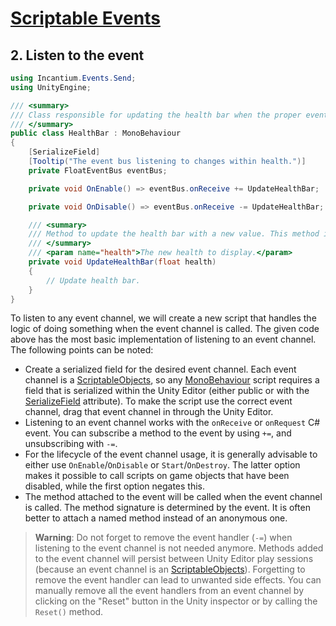 ﻿# [Scriptable Events](../README.md)

## 2. Listen to the event

```csharp
using Incantium.Events.Send;
using UnityEngine;

/// <summary>
/// Class responsible for updating the health bar when the proper event has been received.
/// </summary>
public class HealthBar : MonoBehaviour
{
    [SerializeField] 
    [Tooltip("The event bus listening to changes within health.")]
    private FloatEventBus eventBus;

    private void OnEnable() => eventBus.onReceive += UpdateHealthBar;

    private void OnDisable() => eventBus.onReceive -= UpdateHealthBar;

    /// <summary>
    /// Method to update the health bar with a new value. This method is called when the event channel is called.
    /// </summary>
    /// <param name="health">The new health to display.</param>
    private void UpdateHealthBar(float health)
    {
        // Update health bar.
    }
}
```

To listen to any event channel, we will create a new script that handles the logic of doing something when the event
channel is called. The given code above has the most basic implementation of listening to an event channel. The
following points can be noted:

- Create a serialized field for the desired event channel. Each event channel is a
  [ScriptableObjects](https://docs.unity3d.com/ScriptReference/ScriptableObject.html), so any
  [MonoBehaviour](https://docs.unity3d.com/6000.0/Documentation/ScriptReference/MonoBehaviour.html) script requires a
  field that is serialized within the Unity Editor (either public or with the
  [SerializeField](https://docs.unity3d.com/6000.0/Documentation/ScriptReference/SerializeField.html) attribute). To
  make the script use the correct event channel, drag that event channel in through the Unity Editor.
- Listening to an event channel works with the `onReceive` or `onRequest` C# event. You can subscribe a method to the
  event by using `+=`, and unsubscribing with `-=`.
- For the lifecycle of the event channel usage, it is generally advisable to either use `OnEnable`/`OnDisable` or
  `Start`/`OnDestroy`. The latter option makes it possible to call scripts on game objects that have been disabled,
  while the first option negates this.
- The method attached to the event will be called when the event channel is called. The method signature is determined
  by the event. It is often better to attach a named method instead of an anonymous one.

> **Warning**: Do not forget to remove the event handler (`-=`) when listening to the event channel is not needed 
> anymore. Methods added to the event channel will persist between Unity Editor play sessions (because an event channel 
> is an [ScriptableObjects](https://docs.unity3d.com/ScriptReference/ScriptableObject.html)). Forgetting to remove the 
> event handler can lead to unwanted side effects. You can manually remove all the event handlers from an event channel 
> by clicking on the "Reset" button in the Unity inspector or by calling the `Reset()` method.
